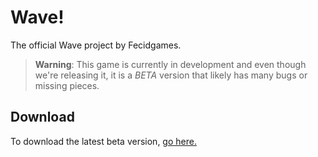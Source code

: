 # Wave!
The official Wave project by Fecidgames.

> **Warning**: This game is currently in development and even though we're releasing it, it is a _BETA_ version that likely has many bugs or missing pieces.

## Download
To download the latest beta version, [go here.](https://github.com/fecidgames/wave/releases/latest)
